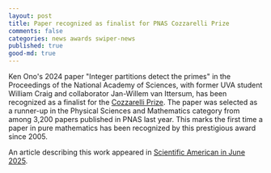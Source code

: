 ```yaml
---
layout: post
title: Paper recognized as finalist for PNAS Cozzarelli Prize
comments: false
categories: news awards swiper-news
published: true
good-md: true
---
```


Ken Ono's 2024 paper "Integer partitions detect the primes" in the Proceedings of the National Academy of Sciences, with former UVA student William Craig and collaborator Jan-Willem van Ittersum, has been recognized as a finalist for the [Cozzarelli Prize](https://www.nasonline.org/news/2024-cozzarelli-recipients/). The paper was selected as a runner-up in the Physical Sciences and Mathematics category from among 3,200 papers published in PNAS last year. This marks the first time a paper in pure mathematics has been recognized by this prestigious award since 2005.

An article describing this work appeared in [Scientific American in June 2025](https://www.scientificamerican.com/article/mathematicians-hunting-prime-numbers-discover-infinite-new-pattern-for/).
